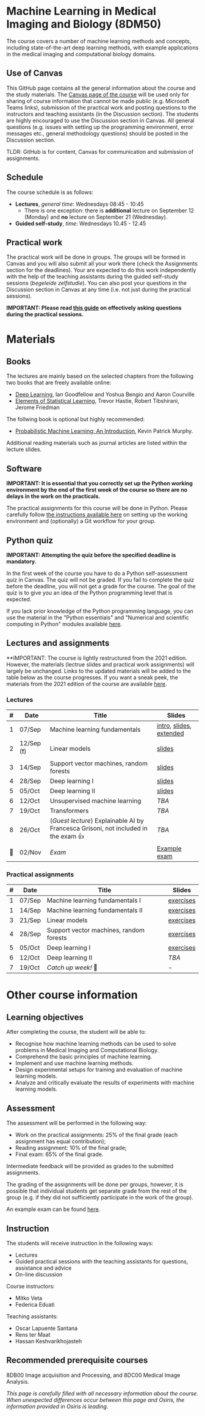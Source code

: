 
# Machine Learning in Medical Imaging and Biology (8DM50)
The course covers a number of machine learning methods and concepts, including state-of-the-art deep learning methods, with example applications in the medical imaging and computational biology domains.

## Use of Canvas
This GitHub page contains all the general information about the course and the study materials. The [Canvas page of the course](https://canvas.tue.nl/courses/21391) will be used only for sharing of course information that cannot be made public (e.g. Microsoft Teams links), submission of the practical work and posting questions to the instructors and teaching assistants (in the Discussion section). The students are highly encouraged to use the Discussion section in Canvas. All general questions (e.g. issues with setting up the programming environment, error messages etc., general methodology questions) should be posted in the Discussion section.

TLDR: GitHub is for content, Canvas for communication and submission of assignments.

## Schedule

The course schedule is as follows:
* **Lectures**, *general time*: Wednesdays 08:45 - 10:45
  * There is one exception: there is **additional** lecture on September 12 (Monday) and **no** lecture on September 21 (Wednesday).
* **Guided self-study**, *time*: Wednesdays 10.45 - 12.45

## Practical work

The practical work will be done in groups. The groups will be formed in Canvas and you will also submit all your work there (check the Assignments section for the deadlines). Your are expected to do this work independently with the help of the teaching assistants during the guided self-study sessions (*begeleide zelfstudie*). You can also post your questions in the Discussion section in Canvas at any time (i.e. not just during the practical sessions).

**IMPORTANT: Please read [this guide](how_to_ask_questions.md) on effectively asking questions during the practical sessions.**

# Materials

## Books
The lectures are mainly based on the selected chapters from the following two books that are freely available online:

* [Deep Learning](https://www.deeplearningbook.org/), Ian Goodfellow and Yoshua Bengio and Aaron Courville
* [Elements of Statistical Learning](https://web.stanford.edu/~hastie/ElemStatLearn/), Trevor Hastie, Robert Tibshirani, Jerome Friedman

The follwing book is optional but highly recommended:
* [Probabilistic Machine Learning: An Introduction](https://probml.github.io/pml-book/book1.html), Kevin Patrick Murphy.

Additional reading materials such as journal articles are listed within the lecture slides.

## Software

**IMPORTANT: It is essential that you correctly set up the Python working environment by the end of the first week of the course so there are no delays in the work on the practicals.**

The practical assignments for this course will be done in Python. Please carefully follow [the instructions available here](software.md) on setting up the working environment and (optionally) a Git workflow for your group.

## Python quiz

**IMPORTANT: Attempting the quiz before the specified deadline is mandatory.**

In the first week of the course you have to do a Python self-assessment quiz in Canvas. The quiz will not be graded. If you fail to complete the quiz before the deadline, you will not get a grade for the course. The goal of the quiz is to give you an idea of the Python programming level that is expected.

If you lack prior knowledge of the Python programming language, you can use the material in the "Python essentials" and "Numerical and scientific computing in Python" modules available [here](https://github.com/tueimage/essential-skills/).

## Lectures and assignments

**IMPORTANT: The course is lightly restructured from the 2021 edition. However, the materials (lectrue slides and practical work assignments) will largely be unchanged. Links to the updated materials will be added to the table below as the course progresses. If you want a sneak peek, the materials from the 2021 edition of the course are available [here](legacy/2021).


### Lectures

| # | Date | Title | Slides |
| --- | --- | --- | --- |
| 1 | 07/Sep | Machine learning fundamentals | [intro](lectures/intro.pdf), [slides](lectures/week_1.pdf), [extended](lectures/week_1_extended.pdf) |
| 2 | 12/Sep (:exclamation:) | Linear models | [slides](lectures/week_2_linear_models.pdf) |
| 3 | 14/Sep | Support vector machines, random forests | [slides](lectures/week_2_classification.pdf) | 
| 4 | 28/Sep | Deep learning I | [slides](lectures/week_4.pdf)  |
| 5 | 05/Oct | Deep learning II | [slides](lectures/week_5.pdf)  |
| 6 | 12/Oct | Unsupervised machine learning | *TBA* |
| 7 |  19/Oct | Transformers | *TBA* |
| 8 | 26/Oct | (*Guest lecture*) Explainable AI by Francesca Grisoni, not included in the exam 👍 | *TBA* |
| :small_red_triangle:| 02/Nov | *Exam* | [Example exam](exam.pdf) |

### Practical assignments

| # | Date | Title | Slides |
| --- | --- | --- | --- |
| 1 | 07/Sep | Machine learning fundamentals I| [exercises](practicals/week_1.ipynb) |
| 1 | 14/Sep | Machine learning fundamentals II|  [exercises](practicals/week_2.ipynb)  |
| 3 | 21/Sep | Linear models |  [exercises](practicals/week_3.ipynb)  |
| 4 | 28/Sep | Support vector machines, random forests | [exercises](practicals/week_4.ipynb) |
| 5 | 05/Oct | Deep learning I | [exercises](practicals/week_5.ipynb) |
| 6 | 12/Oct | Deep learning II  | *TBA* |
| 7 |  19/Oct | *Catch up week!* :tomato:  | - |

# Other course information

## Learning objectives

After completing the course, the student will be able to:
* Recognise how machine learning methods can be used to solve problems in Medical Imaging and Computational Biology.
* Comprehend the basic principles of machine learning.
* Implement and use machine learning methods.
* Design experimental setups for training and evaluation of machine learning models.
* Analyze and critically evaluate the results of experiments with machine learning models.

## Assessment

The assessment will be performed in the following way:

* Work on the practical assignments: 25% of the final grade (each assignment has equal contribution);
* Reading assignment: 10% of the final grade;
* Final exam: 65% of the final grade.

Intermediate feedback will be provided as grades to the submitted assignments.

The grading of the assignments will be done per groups, however, it is possible that individual students get separate grade from the rest of the group (e.g. if they did not sufficiently participate in the work of the group).

An example exam can be found [here](exam.pdf).

## Instruction

The students will receive instruction in the following ways:

* Lectures
* Guided practical sessions with the teaching assistants for questions, assistance and advice
* On-line discussion

Course instructors:
* Mitko Veta
* Federica Eduati

Teaching assistants:
* Oscar Lapuente Santana
* Rens ter Maat
* Hassan Keshvarikhojasteh

## Recommended prerequisite courses

8DB00 Image acquisition and Processing, and 8DC00 Medical Image Analysis.



*This page is carefully filled with all necessary information about the course. When unexpected differences occur between this page and Osiris, the information provided in Osiris is leading.*
